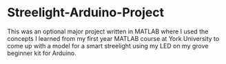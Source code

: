 # Streelight-Arduino-Project
This  was an optional major project written in MATLAB where I used the concepts I learned from my first year MATLAB course at York University 
to come up with a model for a smart streelight using my LED on my grove beginner kit for Arduino.
